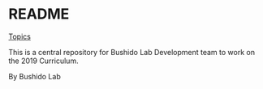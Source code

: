 # README

[Topics](TOPICS/MINING/MINING_DEMONSTRATION.md)



This is a central repository for Bushido Lab Development team to work on the 2019 Curriculum.

By Bushido Lab